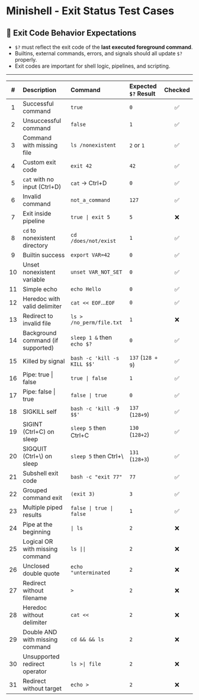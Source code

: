 # Minishell - Exit Status Test Cases

## 🧾 Exit Code Behavior Expectations

- `$?` must reflect the exit code of the **last executed foreground command**.
- Builtins, external commands, errors, and signals should all update `$?` properly.
- Exit codes are important for shell logic, pipelines, and scripting.

---

| #  | Description                          | Command                           | Expected `$?` Result        | Checked |
|:--:|:-------------------------------------|:----------------------------------|:----------------------------|:-------:|
| 1  | Successful command                   | `true`                            | `0`                         | ✅ |
| 2  | Unsuccessful command                 | `false`                           | `1`                         | ✅ |
| 3  | Command with missing file            | `ls /nonexistent`                 | `2` or `1`                  | ✅ |
| 4  | Custom exit code                     | `exit 42`                         | `42`                        | ✅ |
| 5  | `cat` with no input (Ctrl+D)         | `cat` → Ctrl+D                    | `0`                         | ✅ |
| 6  | Invalid command                      | `not_a_command`                   | `127`                       | ✅ |
| 7  | Exit inside pipeline                 | `true \| exit 5`                  | `5`                         | ❌ |
| 8  | `cd` to nonexistent directory        | `cd /does/not/exist`              | `1`                         | ✅ |
| 9  | Builtin success                      | `export VAR=42`                   | `0`                         | ✅ |
| 10 | Unset nonexistent variable           | `unset VAR_NOT_SET`               | `0`                         | ✅ |
| 11 | Simple echo                          | `echo Hello`                      | `0`                         | ✅ |
| 12 | Heredoc with valid delimiter         | `cat << EOF`...`EOF`              | `0`                         | ✅ |
| 13 | Redirect to invalid file             | `ls > /no_perm/file.txt`          | `1`                         | ❌ |
| 14 | Background command (if supported)    | `sleep 1 &` then `echo $?`        | `0`                         | ✅ |
| 15 | Killed by signal                     | `bash -c 'kill -s KILL $$'`       | `137` (`128 + 9`)           | ✅ |
| 16 | Pipe: true \| false                  | `true \| false`                   | `1`                         | ✅ |
| 17 | Pipe: false \| true                  | `false \| true`                   | `0`                         | ✅ |
| 18 | SIGKILL self                         | `bash -c 'kill -9 $$'`            | `137` (`128+9`)             | ✅ |
| 19 | SIGINT (Ctrl+C) on sleep             | `sleep 5` then Ctrl+C             | `130` (`128+2`)             | ✅ |
| 20 | SIGQUIT (Ctrl+\\) on sleep           | `sleep 5` then Ctrl+\             | `131` (`128+3`)             | ✅ |
| 21 | Subshell exit code                   | `bash -c "exit 77"`               | `77`                        | ✅ |
| 22 | Grouped command exit                 | `(exit 3)`                        | `3`                         | ✅ |
| 23 | Multiple piped results               | `false \| true \| false`          | `1`                         | ✅ |
| 24 | Pipe at the beginning                | `\| ls`                           | `2`                         | ❌ |
| 25 | Logical OR with missing  command     | `ls \|\|`                         | `2`                         | ❌ |
| 26 | Unclosed double quote                | `echo "unterminated`              | `2`                         | ❌ |
| 27 | Redirect without filename            | `>`                               | `2`                         | ❌ |
| 28 | Heredoc without delimiter            | `cat <<`                          | `2`                         | ❌ |
| 29 | Double AND with missing command      | `cd && && ls`                     | `2`                         | ❌ |
| 30 | Unsupported redirect operator        | `ls >\| file`                     | `2`                         | ❌ |
| 31 | Redirect without target              | `echo >`                          | `2`                         | ❌ |